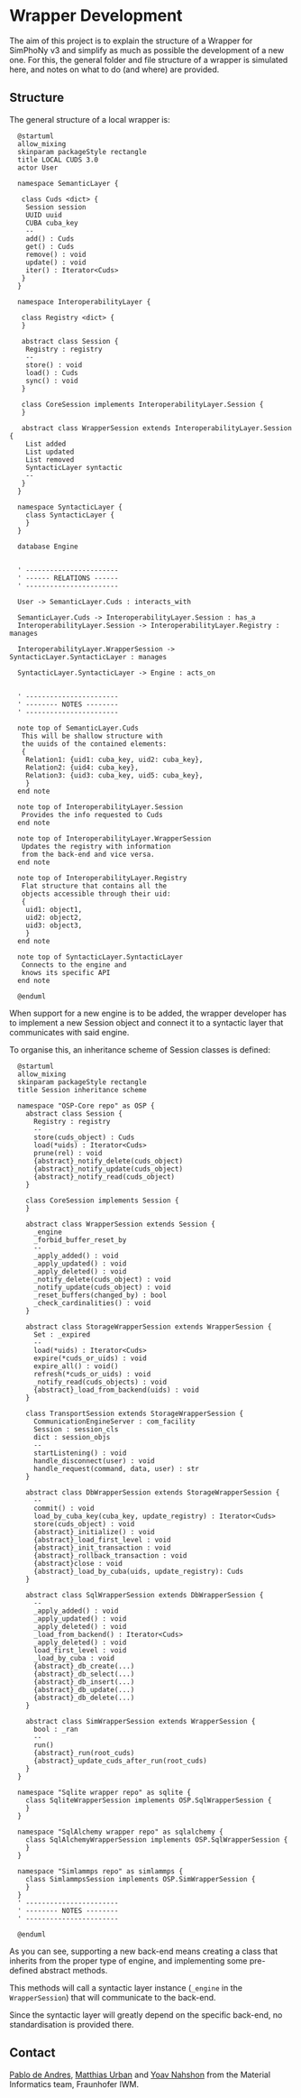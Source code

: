 # Wrapper Development
The aim of this project is to explain the structure of a Wrapper for SimPhoNy v3 and simplify as much as possible the development of a new one.
For this, the general folder and file structure of a wrapper is simulated here, and notes on what to do (and where) are provided.

## Structure
The general structure of a local wrapper is:

```plantuml
  @startuml
  allow_mixing
  skinparam packageStyle rectangle
  title LOCAL CUDS 3.0
  actor User

  namespace SemanticLayer {

   class Cuds <dict> {
    Session session
    UUID uuid
    CUBA cuba_key
    --
    add() : Cuds
    get() : Cuds
    remove() : void
    update() : void
    iter() : Iterator<Cuds>
   }
  }

  namespace InteroperabilityLayer {

   class Registry <dict> {
   }

   abstract class Session {
    Registry : registry
    --
    store() : void
    load() : Cuds
    sync() : void
   }

   class CoreSession implements InteroperabilityLayer.Session {
   }

   abstract class WrapperSession extends InteroperabilityLayer.Session {
    List added
    List updated
    List removed
    SyntacticLayer syntactic
    --  
   }
  }

  namespace SyntacticLayer {
    class SyntacticLayer {
    }
  }

  database Engine


  ' -----------------------
  ' ------ RELATIONS ------
  ' -----------------------

  User -> SemanticLayer.Cuds : interacts_with

  SemanticLayer.Cuds -> InteroperabilityLayer.Session : has_a
  InteroperabilityLayer.Session -> InteroperabilityLayer.Registry : manages

  InteroperabilityLayer.WrapperSession -> SyntacticLayer.SyntacticLayer : manages

  SyntacticLayer.SyntacticLayer -> Engine : acts_on


  ' -----------------------
  ' -------- NOTES --------
  ' -----------------------

  note top of SemanticLayer.Cuds
   This will be shallow structure with 
   the uuids of the contained elements:
   {
    Relation1: {uid1: cuba_key, uid2: cuba_key},
    Relation2: {uid4: cuba_key},
    Relation3: {uid3: cuba_key, uid5: cuba_key},
    }
  end note

  note top of InteroperabilityLayer.Session
   Provides the info requested to Cuds
  end note

  note top of InteroperabilityLayer.WrapperSession
   Updates the registry with information
   from the back-end and vice versa.
  end note

  note top of InteroperabilityLayer.Registry
   Flat structure that contains all the
   objects accessible through their uid:
   {
    uid1: object1,
    uid2: object2,
    uid3: object3,
    }
  end note

  note top of SyntacticLayer.SyntacticLayer
   Connects to the engine and
   knows its specific API
  end note

  @enduml
```
When support for a new engine is to be added, the wrapper developer has to implement a new Session object and connect it to a syntactic layer that communicates with said engine.

To organise this, an inheritance scheme of Session classes is defined:

```plantuml
  @startuml
  allow_mixing
  skinparam packageStyle rectangle
  title Session inheritance scheme

  namespace "OSP-Core repo" as OSP {
    abstract class Session {
      Registry : registry
      --
      store(cuds_object) : Cuds
      load(*uids) : Iterator<Cuds>
      prune(rel) : void
      {abstract}_notify_delete(cuds_object)
      {abstract}_notify_update(cuds_object)
      {abstract}_notify_read(cuds_object)
    }

    class CoreSession implements Session {
    }

    abstract class WrapperSession extends Session {
      _engine
      _forbid_buffer_reset_by
      --
      _apply_added() : void
      _apply_updated() : void
      _apply_deleted() : void
      _notify_delete(cuds_object) : void
      _notify_update(cuds_object) : void
      _reset_buffers(changed_by) : bool
      _check_cardinalities() : void
    }

    abstract class StorageWrapperSession extends WrapperSession {
      Set : _expired
      --
      load(*uids) : Iterator<Cuds>
      expire(*cuds_or_uids) : void
      expire_all() : void()
      refresh(*cuds_or_uids) : void
      _notify_read(cuds_objects) : void
      {abstract}_load_from_backend(uids) : void
    }

    class TransportSession extends StorageWrapperSession {
      CommunicationEngineServer : com_facility
      Session : session_cls
      dict : session_objs
      --
      startListening() : void
      handle_disconnect(user) : void
      handle_request(command, data, user) : str
    }

    abstract class DbWrapperSession extends StorageWrapperSession {
      --
      commit() : void
      load_by_cuba_key(cuba_key, update_registry) : Iterator<Cuds>
      store(cuds_object) : void
      {abstract}_initialize() : void
      {abstract}_load_first_level : void
      {abstract}_init_transaction : void
      {abstract}_rollback_transaction : void
      {abstract}close : void
      {abstract}_load_by_cuba(uids, update_registry): Cuds
    }

    abstract class SqlWrapperSession extends DbWrapperSession {
      --
      _apply_added() : void
      _apply_updated() : void
      _apply_deleted() : void
      _load_from_backend() : Iterator<Cuds>
      _apply_deleted() : void
      load_first_level : void
      _load_by_cuba : void
      {abstract}_db_create(...)
      {abstract}_db_select(...)
      {abstract}_db_insert(...)
      {abstract}_db_update(...)
      {abstract}_db_delete(...)
    }

    abstract class SimWrapperSession extends WrapperSession { 
      bool : _ran
      --
      run()
      {abstract}_run(root_cuds)
      {abstract}_update_cuds_after_run(root_cuds)
    }
  }

  namespace "Sqlite wrapper repo" as sqlite {
    class SqliteWrapperSession implements OSP.SqlWrapperSession {
    }
  }

  namespace "SqlAlchemy wrapper repo" as sqlalchemy {
    class SqlAlchemyWrapperSession implements OSP.SqlWrapperSession {
    }
  }

  namespace "Simlammps repo" as simlammps {
    class SimlammpsSession implements OSP.SimWrapperSession {
    }
  }
  ' -----------------------
  ' -------- NOTES --------
  ' -----------------------

  @enduml
```

As you can see, supporting a new back-end means creating a class that inherits from the proper type of engine, and implementing some pre-defined abstract methods.

This methods will call a syntactic layer instance (`_engine` in the `WrapperSession`) that will communicate to the back-end.

Since the syntactic layer will greatly depend on the specific back-end, no standardisation is provided there.

## Contact
[Pablo de Andres](mailto:pablo.de.andres@iwm.fraunhofer.de), 
[Matthias Urban](mailto:matthias.urban@iwm.fraunhofer.de) and 
[Yoav Nahshon](mailto:yoav.nahshon@iwm.fraunhofer.de) from the 
Material Informatics team, Fraunhofer IWM.


